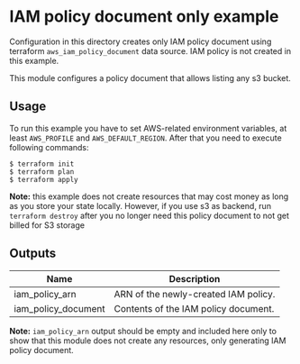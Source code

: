 # IAM policy document only example
Configuration in this directory creates only IAM policy document using terraform `aws_iam_policy_document` data source. IAM policy is not created in this example.

This module configures a policy document that allows listing any s3 bucket.

## Usage
To run this example you have to set AWS-related environment variables, at least `AWS_PROFILE` and `AWS_DEFAULT_REGION`. After that you need to execute following commands:
```
$ terraform init
$ terraform plan
$ terraform apply
```
**Note:** this example does not create resources that may cost money as long as you store your state locally. However, if you use s3 as backend, run `terraform destroy` after you no longer need this policy document to not get billed for S3 storage

## Outputs
| Name | Description |
|------|-------------|
| iam_policy_arn | ARN of the newly-created IAM policy. |
| iam_policy_document | Contents of the IAM policy document. |

**Note:** `iam_policy_arn` output should be empty and included here only to show that this module does not create any resources, only generating IAM policy document.